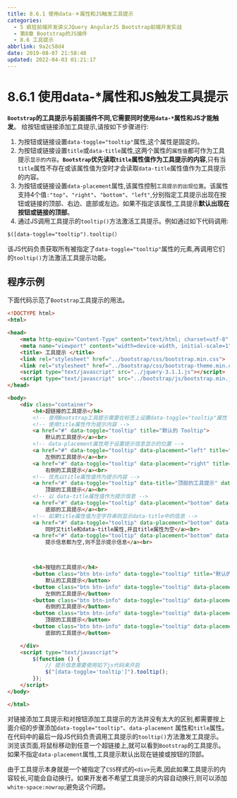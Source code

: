 ```yaml
---
title: 8.6.1 使用data-＊属性和JS触发工具提示
categories: 
  - 5 疯狂前端开发讲义JQuery AngularJS Bootstrap前端开发实战
  - 第8章 Bootstrap的JS插件
  - 8.6 工具提示
abbrlink: 9a2c58d4
date: 2019-08-07 21:58:48
updated: 2022-04-03 01:21:17
---
```

# 8.6.1 使用data-*属性和JS触发工具提示 #
**`Bootstrap`的工具提示与前面插件不同,它需要同时使用`data-*`属性和JS才能触发**。
给按钮或链接添加工具提示,请按如下步骤进行:
1. 为按钮或链接设置`data-toggle="tooltip"`属性,这个属性是固定的。
2. 为按钮或链接设置`title`或`data-title`属性,这两个属性的`属性值`都可作为工具提示`显示的内容`。**`Bootstrap`优先读取`title`属性值作为工具提示的内容**,只有当`title`属性不存在或该属性值为空时才会读取`data-title`属性值作为工具提示的内容。
3. 为按钮或链接设置`data-placement`属性,该属性控制`工具提示的出现位置`。该属性支持4个值`:"top"`、`"right"`、`"bottom"`、`"left"`,分别指定工具提示出现在按钮或链接的顶部、右边、底部或左边。如果不指定该属性,工具提示**默认出现在按钮或链接的顶部**。
4. 通过JS调用工具提示的`tooltip()`方法激活工具提示。例如通过如下代码调用:
```html
$([data-toggle="tooltip").tooltip(）
```
该JS代码负责获取所有被指定了`data-toggle="tooltip"`属性的元素,再调用它们的`tooltip()`方法激活工具提示功能。

## 程序示例 ##
下面代码示范了`Bootstrap`工具提示的用法。
```html
<!DOCTYPE html>
<html>

<head>
    <meta http-equiv="Content-Type" content="text/html; charset=utf-8" />
    <meta name="viewport" content="width=device-width, initial-scale=1">
    <title> 工具提示 </title>
    <link rel="stylesheet" href="../bootstrap/css/bootstrap.min.css">
    <link rel="stylesheet" href="../bootstrap/css/bootstrap-theme.min.css">
    <script type="text/javascript" src="../jquery-3.1.1.js"></script>
    <script type="text/javascript" src="../bootstrap/js/bootstrap.min.js"></script>
</head>

<body>
    <div class="container">
        <h4>超链接的工具提示</h4>
        <!-- 使用Bootstrap工具提示需要在标签上设置data-toggle="tooltip"属性 -->
        <!-- 使用title属性作为提示内容 -->
        <a href="#" data-toggle="tooltip" title="默认的 Tooltip">
            默认的工具提示</a><br>
        <!-- data-placement属性用于设置提示信息显示的位置 -->
        <a href="#" data-toggle="tooltip" data-placement="left" title="左侧的工具提示">
            左侧的工具提示</a><br>
        <a href="#" data-toggle="tooltip" data-placement="right" title="右侧的工具提示">
            右侧的工具提示</a><br>
        <!-- 优先以title属性值作为提示内容 -->
        <a href="#" data-toggle="tooltip" data-title="顶部的工具提示" data-placement="top" title="xxx">
            顶部的工具提示</a><br>
        <!-- 以 data-title属性值作为提示信息 -->
        <a href="#" data-toggle="tooltip" data-placement="bottom" data-title="底部的工具提示">
            底部的工具提示</a><br>
        <!-- 如果title属性值为空字符串则显示data-title中的信息 -->
        <a href="#" data-toggle="tooltip" data-placement="bottom" data-title="yyyy" title="">
            同时又title和data-title属性,并且title属性为空</a><br>
        <a href="#" data-toggle="tooltip" data-placement="bottom" data-title="">
            提示信息都为空,则不显示提示信息</a><br>



        <h4>按钮的工具提示</h4>
        <button class="btn btn-info" data-toggle="tooltip" title="默认的 Tooltip">
            默认的工具提示</button>
        <button class="btn btn-info" data-toggle="tooltip" data-placement="left" title="左侧的工具提示">
            左侧的工具提示</button>
        <button class="btn btn-info" data-toggle="tooltip" data-placement="right" title="右侧的工具提示">
            右侧的工具提示</button>
        <button class="btn btn-info" data-toggle="tooltip" data-placement="top" title="顶部的工具提示">
            顶部的工具提示</button>
        <button class="btn btn-info" data-toggle="tooltip" data-placement="bottom" title="底部的工具提示">
            底部的工具提示</button>

    </div>
    <script type="text/javascript">
        $(function () {
            // 提示信息需要使用如下js代码来开启
            $("[data-toggle='tooltip']").tooltip();
        });
    </script>
</body>

</html>
```
对链接添加工具提示和对按钮添加工具提示的方法并没有太大的区别,都需要按上面介绍的步骤添加`data-toggle="tooltip"`、`data-placement` 属性和`title`属性。
在代码中的最后一段JS代码负责调用工具提示的`tooltip()`方法激发工具提示。
浏览该页面,将鼠标移动到任意一个超链接上,就可以看到`Bootstrap`的工具提示。
如果不指定`data-placement`属性,工具提示默认出现在链接或按钮的顶部。

由于工具提示本身就是一个被指定了`CSS`样式的`<div>`元素,因此如果工具提示的内容较长,可能会自动换行。如果开发者不希望工具提示的内容自动换行,则可以添加`white-space:nowrap`;避免这个问题。


